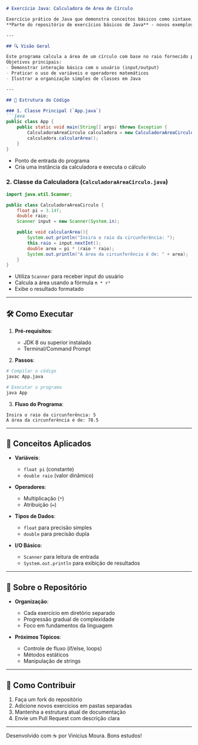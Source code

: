 ```markdown
# Exercício Java: Calculadora de Área de Círculo

Exercício prático de Java que demonstra conceitos básicos como sintaxe, variáveis, operadores, tipos de dados e I/O (entrada e saída).  
**Parte do repositório de exercícios básicos de Java** - novos exemplos serão adicionados progressivamente.

---

## 🔍 Visão Geral

Este programa calcula a área de um círculo com base no raio fornecido pelo usuário.  
Objetivos principais:
- Demonstrar interação básica com o usuário (input/output)
- Praticar o uso de variáveis e operadores matemáticos
- Ilustrar a organização simples de classes em Java

---

## 📁 Estrutura do Código

### 1. Classe Principal (`App.java`)
```java
public class App {
    public static void main(String[] args) throws Exception {
        CalculadoraAreaCirculo calculadora = new CalculadoraAreaCirculo();
        calculadora.calcularArea();
    }
}
```
- Ponto de entrada do programa
- Cria uma instância da calculadora e executa o cálculo

### 2. Classe da Calculadora (`CalculadoraAreaCirculo.java`)
```java
import java.util.Scanner;

public class CalculadoraAreaCirculo {
    float pi = 3.14f;
    double raio;
    Scanner input = new Scanner(System.in);

    public void calcularArea(){
        System.out.println("Insira o raio da circunferência: ");
        this.raio = input.nextInt();
        double area = pi * (raio * raio);
        System.out.println("A área da circunferência é de: " + area);
    }
}
```
- Utiliza `Scanner` para receber input do usuário
- Calcula a área usando a fórmula `π * r²`
- Exibe o resultado formatado

---

## 🛠️ Como Executar

1. **Pré-requisitos**:
   - JDK 8 ou superior instalado
   - Terminal/Command Prompt

2. **Passos**:
```bash
# Compilar o código
javac App.java

# Executar o programa
java App
```

3. **Fluxo do Programa**:
```
Insira o raio da circunferência: 5
A área da circunferência é de: 78.5
```

---

## 📌 Conceitos Aplicados

- **Variáveis**: 
  - `float pi` (constante)
  - `double raio` (valor dinâmico)
  
- **Operadores**:
  - Multiplicação (`*`)
  - Atribuição (`=`)

- **Tipos de Dados**:
  - `float` para precisão simples
  - `double` para precisão dupla

- **I/O Básico**:
  - `Scanner` para leitura de entrada
  - `System.out.println` para exibição de resultados

---

## 📂 Sobre o Repositório

- **Organização**:
  - Cada exercício em diretório separado
  - Progressão gradual de complexidade
  - Foco em fundamentos da linguagem

- **Próximos Tópicos**:
  - Controle de fluxo (if/else, loops)
  - Métodos estáticos
  - Manipulação de strings

---

## 🤝 Como Contribuir

1. Faça um fork do repositório
2. Adicione novos exercícios em pastas separadas
3. Mantenha a estrutura atual de documentação
4. Envie um Pull Request com descrição clara

---

Desenvolvido com ☕ por Vinicius Moura. Bons estudos!
``` 

